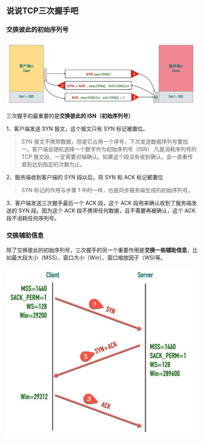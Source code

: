 ## 说说TCP三次握手吧

### 交换彼此的初始序列号

![](./../../img/网络/TCP/三次握手.jpg)

三次握手的最重要的是**交换彼此的 ISN（初始序列号）**

1、客户端发送 SYN 报文，这个报文只有 SYN 标记被置位。
> SYN 报文不携带数据，但是它占用一个序号，下次发送数据序列号要加一。客户端会随机选择一个数字作为初始序列号（ISN）
> 凡是消耗序列号的 TCP 报文段，一定需要对端确认。如果这个段没有收到确认，会一直重传直到达到指定的次数为止。 

2、服务端收到客户端的 SYN 段以后，将 SYN 和 ACK 标记都置位
> SYN 标记的作用与步骤 1 中的一样，也是同步服务端生成的初始序列号。

3、客户端发送三次握手最后一个 ACK 段，这个 ACK 段用来确认收到了服务端发送的 SYN 段。因为这个 ACK 段不携带任何数据，且不需要再被确认，这个 ACK 段不消耗任何序列号。


### 交换辅助信息

除了交换彼此的初始序列号，三次握手的另一个重要作用是**交换一些辅助信息**，比如最大段大小（MSS）、窗口大小（Win）、窗口缩放因子（WS)等。

![](../../img/网络/TCP/交换辅助信息.jpg)